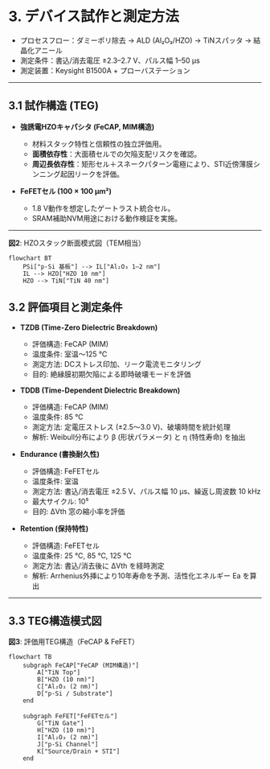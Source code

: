 # 3. デバイス試作と測定方法

- プロセスフロー：ダミーポリ除去 → ALD (Al₂O₃/HZO) → TiNスパッタ → 結晶化アニール  
- 測定条件：書込/消去電圧 ±2.3–2.7 V、パルス幅 1–50 µs  
- 測定装置：Keysight B1500A + プローバステーション  

---

## 3.1 試作構造 (TEG)

- **強誘電HZOキャパシタ (FeCAP, MIM構造)**  
  - 材料スタック特性と信頼性の独立評価用。  
  - **面積依存性**：大面積セルでの欠陥支配リスクを確認。  
  - **周辺長依存性**：矩形セル＋スネークパターン電極により、STI近傍薄膜シンニング起因リークを評価。  

- **FeFETセル (100 × 100 µm²)**  
  - 1.8 V動作を想定したゲートラスト統合セル。  
  - SRAM補助NVM用途における動作検証を実施。  

---

**図2**: HZOスタック断面模式図（TEM相当）

```mermaid
flowchart BT
    PSi["p-Si 基板"] --> IL["Al₂O₃ 1–2 nm"]
    IL --> HZO["HZO 10 nm"]
    HZO --> TiN["TiN 40 nm"]
```

## 3.2 評価項目と測定条件

- **TZDB (Time-Zero Dielectric Breakdown)**  
  - 評価構造: FeCAP (MIM)  
  - 温度条件: 室温〜125 ℃  
  - 測定方法: DCストレス印加、リーク電流モニタリング  
  - 目的: 絶縁膜初期欠陥による即時破壊モードを評価  

- **TDDB (Time-Dependent Dielectric Breakdown)**  
  - 評価構造: FeCAP (MIM)  
  - 温度条件: 85 ℃  
  - 測定方法: 定電圧ストレス (±2.5〜3.0 V)、破壊時間を統計処理  
  - 解析: Weibull分布により β (形状パラメータ) と η (特性寿命) を抽出  

- **Endurance (書換耐久性)**  
  - 評価構造: FeFETセル  
  - 温度条件: 室温  
  - 測定方法: 書込/消去電圧 ±2.5 V、パルス幅 10 µs、繰返し周波数 10 kHz  
  - 最大サイクル: 10⁵  
  - 目的: ΔVth 窓の縮小率を評価  

- **Retention (保持特性)**  
  - 評価構造: FeFETセル  
  - 温度条件: 25 ℃, 85 ℃, 125 ℃  
  - 測定方法: 書込/消去後に ΔVth を経時測定  
  - 解析: Arrhenius外挿により10年寿命を予測、活性化エネルギー Ea を算出  

---

## 3.3 TEG構造模式図

**図3**: 評価用TEG構造（FeCAP & FeFET）

```mermaid
flowchart TB
    subgraph FeCAP["FeCAP (MIM構造)"]
        A["TiN Top"]
        B["HZO (10 nm)"]
        C["Al₂O₃ (2 nm)"]
        D["p-Si / Substrate"]
    end

    subgraph FeFET["FeFETセル"]
        G["TiN Gate"]
        H["HZO (10 nm)"]
        I["Al₂O₃ (2 nm)"]
        J["p-Si Channel"]
        K["Source/Drain + STI"]
    end
```
